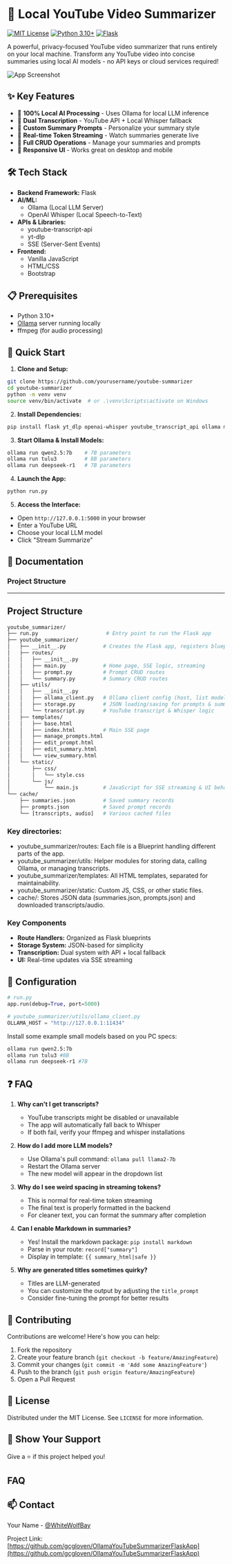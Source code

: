 # 🎥 Local YouTube Video Summarizer

[![MIT License](https://img.shields.io/badge/License-MIT-green.svg)](https://choosealicense.com/licenses/mit/)
[![Python 3.10+](https://img.shields.io/badge/python-3.10+-blue.svg)](https://www.python.org/downloads/)
[![Flask](https://img.shields.io/badge/flask-%23000.svg?style=flat&logo=flask&logoColor=white)](https://flask.palletsprojects.com/)

A powerful, privacy-focused YouTube video summarizer that runs entirely on your local machine. Transform any YouTube video into concise summaries using local AI models - no API keys or cloud services required!

![App Screenshot](https://i.imgur.com/hty0wiI.png)

## ✨ Key Features

- 🤖 **100% Local AI Processing** - Uses Ollama for local LLM inference
- 🎯 **Dual Transcription** - YouTube API + Local Whisper fallback
- 📝 **Custom Summary Prompts** - Personalize your summary style
- 🔄 **Real-time Token Streaming** - Watch summaries generate live
- 💾 **Full CRUD Operations** - Manage your summaries and prompts
- 📱 **Responsive UI** - Works great on desktop and mobile

## 🛠️ Tech Stack

- **Backend Framework:** Flask
- **AI/ML:**
  - Ollama (Local LLM Server)
  - OpenAI Whisper (Local Speech-to-Text)
- **APIs & Libraries:**
  - youtube-transcript-api
  - yt-dlp
  - SSE (Server-Sent Events)
- **Frontend:**
  - Vanilla JavaScript
  - HTML/CSS
  - Bootstrap

## 📋 Prerequisites

- Python 3.10+
- [Ollama](https://github.com/jmorganca/ollama) server running locally
- ffmpeg (for audio processing)

## 🚀 Quick Start

1. **Clone and Setup:**
```bash
git clone https://github.com/yourusername/youtube-summarizer
cd youtube-summarizer
python -m venv venv
source venv/bin/activate  # or .\venv\Scripts\activate on Windows
```

2. **Install Dependencies:**
```bash
pip install flask yt_dlp openai-whisper youtube_transcript_api ollama markdown
```

3. **Start Ollama & Install Models:**
```bash
ollama run qwen2.5:7b    # 7B parameters
ollama run tulu3         # 8B parameters
ollama run deepseek-r1   # 7B parameters
```

4. **Launch the App:**
```bash
python run.py
```

5. **Access the Interface:**
- Open `http://127.0.0.1:5000` in your browser
- Enter a YouTube URL
- Choose your local LLM model
- Click "Stream Summarize"

## 📖 Documentation

### Project Structure
---

## Project Structure
```graphql
youtube_summarizer/
├── run.py                      # Entry point to run the Flask app
├── youtube_summarizer/
│   ├── __init__.py            # Creates the Flask app, registers blueprints
│   ├── routes/
│   │   ├── __init__.py
│   │   ├── main.py            # Home page, SSE logic, streaming
│   │   ├── prompt.py          # Prompt CRUD routes
│   │   └── summary.py         # Summary CRUD routes
│   ├── utils/
│   │   ├── __init__.py
│   │   ├── ollama_client.py   # Ollama client config (host, list models)
│   │   ├── storage.py         # JSON loading/saving for prompts & summaries
│   │   └── transcript.py      # YouTube transcript & Whisper logic
│   ├── templates/
│   │   ├── base.html
│   │   ├── index.html         # Main SSE page
│   │   ├── manage_prompts.html
│   │   ├── edit_prompt.html
│   │   ├── edit_summary.html
│   │   └── view_summary.html
│   └── static/
│       ├── css/
│       │   └── style.css
│       └── js/
│           └── main.js        # JavaScript for SSE streaming & UI behaviors
└── cache/
    ├── summaries.json         # Saved summary records
    ├── prompts.json           # Saved prompt records
    └── [transcripts, audio]   # Various cached files

```
### Key directories:
- youtube_summarizer/routes: Each file is a Blueprint handling different parts of the app.
- youtube_summarizer/utils: Helper modules for storing data, calling Ollama, or managing transcripts.
- youtube_summarizer/templates: All HTML templates, separated for maintainability.
- youtube_summarizer/static: Custom JS, CSS, or other static files.
- cache/: Stores JSON data (summaries.json, prompts.json) and downloaded transcripts/audio.


### Key Components

- **Route Handlers:** Organized as Flask blueprints
- **Storage System:** JSON-based for simplicity
- **Transcription:** Dual system with API + local fallback
- **UI:** Real-time updates via SSE streaming

## 🔧 Configuration

```python
# run.py
app.run(debug=True, port=5000)

# youtube_summarizer/utils/ollama_client.py
OLLAMA_HOST = "http://127.0.0.1:11434"

```
Install some example small models based on you PC specs:
``` bash
ollama run qwen2.5:7b
ollama run tulu3 #8B
ollama run deepseek-r1 #7B
```

## ❓ FAQ

1. **Why can't I get transcripts?**
   - YouTube transcripts might be disabled or unavailable
   - The app will automatically fall back to Whisper
   - If both fail, verify your ffmpeg and whisper installations

2. **How do I add more LLM models?**
   - Use Ollama's pull command: `ollama pull llama2-7b`
   - Restart the Ollama server
   - The new model will appear in the dropdown list

3. **Why do I see weird spacing in streaming tokens?**
   - This is normal for real-time token streaming
   - The final text is properly formatted in the backend
   - For cleaner text, you can format the summary after completion

4. **Can I enable Markdown in summaries?**
   - Yes! Install the markdown package: `pip install markdown`
   - Parse in your route: `record["summary"]`
   - Display in template: `{{ summary_html|safe }}`

5. **Why are generated titles sometimes quirky?**
   - Titles are LLM-generated
   - You can customize the output by adjusting the `title_prompt`
   - Consider fine-tuning the prompt for better results
   
## 🤝 Contributing

Contributions are welcome! Here's how you can help:

1. Fork the repository
2. Create your feature branch (`git checkout -b feature/AmazingFeature`)
3. Commit your changes (`git commit -m 'Add some AmazingFeature'`)
4. Push to the branch (`git push origin feature/AmazingFeature`)
5. Open a Pull Request

## 📝 License

Distributed under the MIT License. See `LICENSE` for more information.

## 🌟 Show Your Support

Give a ⭐️ if this project helped you!

## FAQ

## 📫 Contact

Your Name - [@WhiteWolfBay](https://closeai.com/)

Project Link: [https://github.com/gcgloven/OllamaYouTubeSummarizerFlaskApp](https://github.com/gcgloven/OllamaYouTubeSummarizerFlaskApp)
